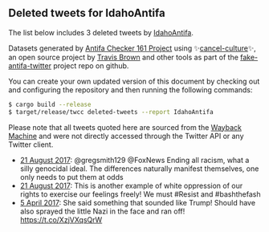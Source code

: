 ## Deleted tweets for IdahoAntifa

The list below includes 3 deleted tweets by
[IdahoAntifa](https://twitter.com/IdahoAntifa).



Datasets generated by [Antifa Checker 161 Project](https://twitter.com/antifacheck161) using ✨[cancel-culture](https://github.com/travisbrown/cancel-culture)✨, an open source project by 
[Travis Brown](https://twitter.com/travisbrown) and other tools as part of the 
[fake-antifa-twitter](https://github.com/antifacheck161/fake-antifa-twitter) project repo on github.

You can create your own updated version of this document by checking out and configuring the
repository and then running the following commands:

```bash
$ cargo build --release
$ target/release/twcc deleted-tweets --report IdahoAntifa
```

Please note that all tweets quoted here are sourced from the
[Wayback Machine](https://web.archive.org) and were not directly accessed through the Twitter API or
any Twitter client.

* [21 August 2017](https://web.archive.org/web/20170821214852/https://twitter.com/IdahoAntifa/status/899750173881978880): @gregsmith129 @FoxNews Ending all racism, what a silly genocidal ideal. The differences naturally manifest themselves, one only needs to put them at odds <!--899750173881978880-->
* [21 August 2017](https://web.archive.org/web/20190424031933/https://twitter.com/IdahoAntifa/status/899731487079055361): This is another example of white oppression of our rights to exercise our feelings freely! We must  #Resist  and  #bashthefash <!--899731487079055361-->
* [ 5 April 2017](https://web.archive.org/web/20170405004402/https://twitter.com/IdahoAntifa/status/849422338491904000): She said something that sounded like Trump! Should have also sprayed the little Nazi in the face and ran off! https://t.co/XzjVXqsQrW <!--849422338491904000-->
